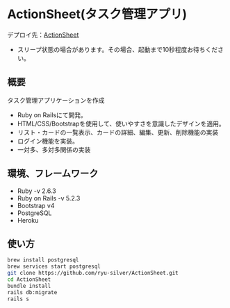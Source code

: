 #  ActionSheet(タスク管理アプリ)
デプロイ先：[ActionSheet](https://action-sheet.herokuapp.com/)

- スリープ状態の場合があります。その場合、起動まで10秒程度お待ちください。

## 概要
タスク管理アプリケーションを作成

- Ruby on Railsにて開発。
- HTML/CSS/Bootstrapを使用して、使いやすさを意識したデザインを適用。
- リスト・カードの一覧表示、カードの詳細、編集、更新、削除機能の実装
- ログイン機能を実装。
- 一対多、多対多関係の実装

## 環境、フレームワーク 
- Ruby  -v 2.6.3
- Ruby on Rails -v 5.2.3
- Bootstrap v4
- PostgreSQL
- Heroku 

## 使い方

```bash
brew install postgresql
brew services start postgresql
git clone https://github.com/ryu-silver/ActionSheet.git
cd ActionSheet
bundle install
rails db:migrate
rails s
```
